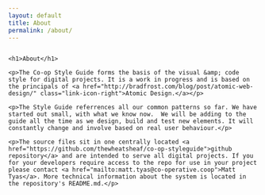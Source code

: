 ```yaml
---
layout: default
title: About
permalink: /about/
---
```


<div class="row">

  <div class="xlarge-6  large-6  medium-12  small-12  columns">

    <h1>About</h1>

    <p>The Co-op Style Guide forms the basis of the visual &amp; code style for digital projects. It is a work in progress and is based on the principals of <a href="http://bradfrost.com/blog/post/atomic-web-design/" class="link-icon-right">Atomic Design.</a></p>

    <p>The Style Guide referrences all our common patterns so far. We have started out small, with what we know now.  We will be adding to the guide all the time as we design, build and test new elements. It will constantly change and involve based on real user behaviour.</p>

    <p>The source files sit in one centrally located <a href="https://github.com/thewheatsheaf/co-op-styleguide">github repository</a> and are intended to serve all digital projects. If you for your developers require access to the repo for use in your project please contact <a href="mailto:matt.tyas@co-operative.coop">Matt Tyas</a>. More technical information about the system is located in the repository's README.md.</p>

  </div>

</div>
